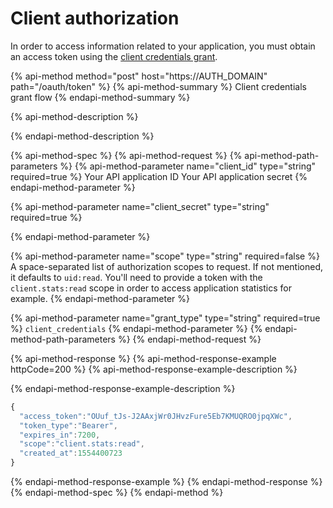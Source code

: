 # Client authorization

In order to access information related to your application, you must obtain an access token using the [client credentials grant](https://tools.ietf.org/html/rfc6749#section-1.3.4).

{% api-method method="post" host="https://AUTH\_DOMAIN" path="/oauth/token" %}
{% api-method-summary %}
Client credentials grant flow
{% endapi-method-summary %}

{% api-method-description %}

{% endapi-method-description %}

{% api-method-spec %}
{% api-method-request %}
{% api-method-path-parameters %}
{% api-method-parameter name="client\_id" type="string" required=true %}
Your API application ID
Your API application secret
{% endapi-method-parameter %}

{% api-method-parameter name="client\_secret" type="string" required=true %}

{% endapi-method-parameter %}

{% api-method-parameter name="scope" type="string" required=false %}
A space-separated list of authorization scopes to request. If not mentioned, it defaults to `uid:read`.
You'll need to provide a token with the `client.stats:read` scope in order to access application statistics for example.
{% endapi-method-parameter %}

{% api-method-parameter name="grant\_type" type="string" required=true %}
`client_credentials`
{% endapi-method-parameter %}
{% endapi-method-path-parameters %}
{% endapi-method-request %}

{% api-method-response %}
{% api-method-response-example httpCode=200 %}
{% api-method-response-example-description %}

{% endapi-method-response-example-description %}

```javascript
{
  "access_token":"OUuf_tJs-J2AAxjWr0JHvzFure5Eb7KMUQRO0jpqXWc",
  "token_type":"Bearer",
  "expires_in":7200,
  "scope":"client.stats:read",
  "created_at":1554400723
}
```
{% endapi-method-response-example %}
{% endapi-method-response %}
{% endapi-method-spec %}
{% endapi-method %}
